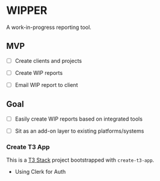 # WIPPER
A work-in-progress reporting tool.

## MVP
- [ ] Create clients and projects
- [ ] Create WIP reports
- [ ] Email WIP report to client


## Goal
- [ ] Easily create WIP reports based on integrated tools 
- [ ] Sit as an add-on layer to existing platforms/systems



### Create T3 App

This is a [T3 Stack](https://create.t3.gg/) project bootstrapped with `create-t3-app`.

* Using Clerk for Auth